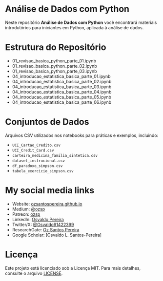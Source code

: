 # Análise de Dados com Python

Neste repositório **Análise de Dados com Python** você encontrará materiais introdutórios para iniciantes em Python, aplicada à análise de dados.

# Estrutura do Repositório
- 01_revisao_basica_python_parte_01.ipynb
- 01_revisao_basica_python_parte_02.ipynb
- 01_revisao_basica_python_parte_03.ipynb
- 04_introducao_estatistica_basica_parte_01.ipynb
- 04_introducao_estatistica_basica_parte_02.ipynb
- 04_introducao_estatistica_basica_parte_03.ipynb
- 04_introducao_estatistica_basica_parte_04.ipynb
- 04_introducao_estatistica_basica_parte_05.ipynb
- 04_introducao_estatistica_basica_parte_06.ipynb

# **Conjuntos de Dados** 
Arquivos CSV utilizados nos notebooks para práticas e exemplos, incluindo:
  - `UCI_Cartao_Credito.csv`
  - `UCI_Credit_Card.csv`
  - `carteira_medicina_familia_sintetica.csv`
  - `dataset_instrucional.csv`
  - `df_paradoxo_simpson.csv`
  - `tabela_exercicio_simpson.csv`

# **My social media links**
- Website: [ozsantospereira.github.io](https://ozsantospereira.github.io/)
- Medium: [@ozsp](https://medium.com/@ozsp)
- Patreon: [ozsp](https://www.patreon.com/c/ozsp)
- LinkedIn: [Osvaldo Pereira](https://www.linkedin.com/in/osvaldo-pereira)
- Twitter/X: [@Osvaldo91422399](https://twitter.com/Osvaldo91422399)
- ResearchGate: [Oz Santos Pereira](https://www.researchgate.net/profile/Oz-Santos-Pereira)
- Google Scholar: [Osvaldo L. Santos-Pereira]

# Licença
Este projeto está licenciado sob a Licença MIT. Para mais detalhes, consulte o arquivo [LICENSE](LICENSE).

